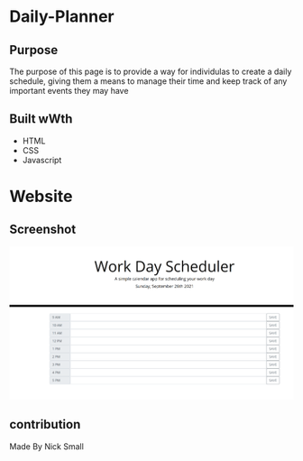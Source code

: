 # Daily-Planner

## Purpose
The purpose of this page is to provide a way for individulas to create a daily schedule, giving them a means to manage their time and keep track of any important events they may have

## Built wWth
* HTML
* CSS
* Javascript

# Website


## Screenshot
![Daily-Planner screnshot](assets/images/screenshot.png)

## contribution
Made By Nick Small